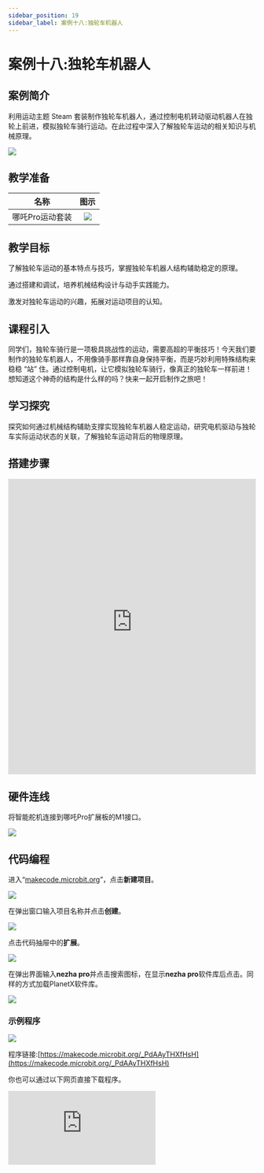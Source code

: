 ```yaml
---
sidebar_position: 19
sidebar_label: 案例十八:独轮车机器人
---
```


# 案例十八:独轮车机器人

## 案例简介

利用运动主题 Steam 套装制作独轮车机器人，通过控制电机转动驱动机器人在独轮上前进，模拟独轮车骑行运动。在此过程中深入了解独轮车运动的相关知识与机械原理。

![](https://wiki-media-ef.oss-cn-hongkong.aliyuncs.com/docs/microbit/building-blocks/nezha-pro-sports-kit/images/nezha-pro-sports-kit-case-18-01.png)

## 教学准备

|     名称     |            图示            |
| :----------: | :--------------------------: |
|   哪吒Pro运动套装   |   ![](https://wiki-media-ef.oss-cn-hongkong.aliyuncs.com/docs/microbit/building-blocks/nezha-pro-sports-kit/images/nezha-pro-sports-kit-01.png)  |

## 教学目标

了解独轮车运动的基本特点与技巧，掌握独轮车机器人结构辅助稳定的原理。​

通过搭建和调试，培养机械结构设计与动手实践能力。​

激发对独轮车运动的兴趣，拓展对运动项目的认知。


## 课程引入

同学们，独轮车骑行是一项极具挑战性的运动，需要高超的平衡技巧！今天我们要制作的独轮车机器人，不用像骑手那样靠自身保持平衡，而是巧妙利用特殊结构来稳稳 “站” 住。通过控制电机，让它模拟独轮车骑行，像真正的独轮车一样前进！想知道这个神奇的结构是什么样的吗？快来一起开启制作之旅吧！

## 学习探究

探究如何通过机械结构辅助支撑实现独轮车机器人稳定运动，研究电机驱动与独轮车实际运动状态的关联，了解独轮车运动背后的物理原理。

## 搭建步骤

<embed src="https://wiki-media-ef.oss-cn-hongkong.aliyuncs.com/docs/microbit/building-blocks/nezha-pro-sports-kit/files/%E7%8B%AC%E8%BD%AE%E8%BD%A6%E8%BF%90%E5%8A%A8.pdf" type="application/pdf" width="100%" height="600px" />


## 硬件连线

将智能舵机连接到哪吒Pro扩展板的M1接口。

![](https://wiki-media-ef.oss-cn-hongkong.aliyuncs.com/docs/microbit/building-blocks/nezha-pro-sports-kit/images/nezha-pro-sports-kit-case-17-03.png)

## 代码编程

进入“[makecode.microbit.org](https://makecode.microbit.org)”，点击**新建项目**。

![](https://wiki-media-ef.oss-cn-hongkong.aliyuncs.com/docs/microbit/building-blocks/microbit-space-science-kit/images/microbit-space-science-kit-case01-07.png)

在弹出窗口输入项目名称并点击**创建**。

![](https://wiki-media-ef.oss-cn-hongkong.aliyuncs.com/docs/microbit/building-blocks/microbit-space-science-kit/images/microbit-space-science-kit-case01-11.png)

点击代码抽屉中的**扩展**。

![](https://wiki-media-ef.oss-cn-hongkong.aliyuncs.com/docs/microbit/building-blocks/microbit-space-science-kit/images/microbit-space-science-kit-case01-09.png)

在弹出界面输入**nezha pro**并点击搜索图标，在显示**nezha pro**软件库后点击。同样的方式加载PlanetX软件库。

![](https://wiki-media-ef.oss-cn-hongkong.aliyuncs.com/docs/microbit/building-blocks/microbit-space-science-kit/images/microbit-space-science-kit-case01-10.png)



### 示例程序

![](https://wiki-media-ef.oss-cn-hongkong.aliyuncs.com/docs/microbit/building-blocks/nezha-pro-sports-kit/images/nezha-pro-sports-kit-case-18-04.png)

程序链接:[https://makecode.microbit.org/_PdAAyTHXfHsH](https://makecode.microbit.org/_PdAAyTHXfHsH)

你也可以通过以下网页直接下载程序。

<div
    style={{
        position: 'relative',
        paddingBottom: '60%',
        overflow: 'hidden',
    }}
>
    <iframe
        src="https://makecode.microbit.org/_PdAAyTHXfHsH"
        frameborder="0"
        sandbox="allow-popups allow-forms allow-scripts allow-same-origin"
        style={{
            position: 'absolute',
            width: '100%',
            height: '100%',
        }}
    />
</div>

## 下载程序

使用 USB 线连接 PC 和 micro:bit V2。

![](https://wiki-media-ef.oss-cn-hongkong.aliyuncs.com/docs/microbit/building-blocks/microbit-space-science-kit/images/microbit-space-science-kit-manual03.gif)

连接成功后，电脑上会识别出一个名为 MICROBIT 的盘符。

![](https://wiki-media-ef.oss-cn-hongkong.aliyuncs.com/docs/microbit/building-blocks/microbit-space-science-kit/images/microbit-space-science-kit-manual06.png)

点击左下角的![](https://wiki-media-ef.oss-cn-hongkong.aliyuncs.com/docs/microbit/building-blocks/microbit-space-science-kit/images/microbit-space-science-kit-manual07.png)，选择**Connect Device**。

![](https://wiki-media-ef.oss-cn-hongkong.aliyuncs.com/docs/microbit/building-blocks/microbit-space-science-kit/images/microbit-space-science-kit-manual11.png)

点击![](https://wiki-media-ef.oss-cn-hongkong.aliyuncs.com/docs/microbit/building-blocks/microbit-space-science-kit/images/microbit-space-science-kit-manual08.png)。

![](https://wiki-media-ef.oss-cn-hongkong.aliyuncs.com/docs/microbit/building-blocks/microbit-space-science-kit/images/microbit-space-science-kit-manual12.png)

点击![](https://wiki-media-ef.oss-cn-hongkong.aliyuncs.com/docs/microbit/building-blocks/microbit-space-science-kit/images/microbit-space-science-kit-manual09.png)。

![](https://wiki-media-ef.oss-cn-hongkong.aliyuncs.com/docs/microbit/building-blocks/microbit-space-science-kit/images/microbit-space-science-kit-manual13.png)

在弹出窗口选择 **BBC micro:bit CMSIS-DAP**，然后选择**连接**，至此，我们的 micro:bit 就已经连接成功。

![](https://wiki-media-ef.oss-cn-hongkong.aliyuncs.com/docs/microbit/building-blocks/microbit-space-science-kit/images/microbit-space-science-kit-manual14.png)

点击**下载程序**

![](https://wiki-media-ef.oss-cn-hongkong.aliyuncs.com/docs/microbit/building-blocks/microbit-space-science-kit/images/microbit-space-science-kit-manual10.png)

## 案例演示

按下按键A，独轮车机器人开始骑行，按下按键B，独轮车机器人停止骑行。

![](https://wiki-media-ef.oss-cn-hongkong.aliyuncs.com/docs/microbit/building-blocks/nezha-pro-sports-kit/images/nezha-pro-sports-kit-case-17.gif)

## 总结分享



## 扩展知识​

**独轮车运动的起源与发展​**

独轮车起源于中国汉代，最初作为运输工具使用，后来逐渐演变为民间杂耍和竞技项目。在古代，独轮车不仅用于日常劳作，还在庙会、庆典等活动中展示高超技艺。随着时间推移，独轮车运动传播到世界各地，并在现代发展成为一项充满挑战与乐趣的极限运动和竞技项目。如今，独轮车运动涵盖平地技巧、越野、竞速等多种类型，吸引了众多爱好者参与。​

**独轮车运动的技巧与训练​**

在实际的独轮车运动中，骑手需要掌握上车、下车、直线骑行、转弯、刹车等基本技巧。上车时，通常需要先将一只脚踩在踏板上，另一只脚蹬地获得初速度后迅速踏上另一个踏板；转弯时，通过身体重心的转移和脚对踏板的力量控制来实现方向改变。训练过程中，骑手要从基础平衡练习开始，逐步提升骑行速度和技巧难度。此外，核心力量、腿部力量以及身体协调性的训练，对于提升独轮车骑行水平至关重要。​

**独轮车运动的竞技项目​**

***平地技巧赛：***选手在平坦场地完成各种高难度动作，如单脚骑行、跳跃、旋转等，裁判根据动作难度、完成度和流畅性进行打分。​

***越野赛：***在山地、丛林等复杂地形进行骑行，考验选手的耐力、操控能力和对不同路况的适应能力。​

***速度赛：***在规定赛道上比拼骑行速度，选手需要具备强大的爆发力和持久的耐力，通过合理的骑行节奏和技巧争取最佳成绩。
